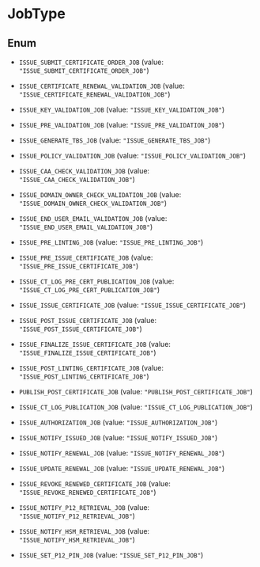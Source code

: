 

# JobType

## Enum


* `ISSUE_SUBMIT_CERTIFICATE_ORDER_JOB` (value: `"ISSUE_SUBMIT_CERTIFICATE_ORDER_JOB"`)

* `ISSUE_CERTIFICATE_RENEWAL_VALIDATION_JOB` (value: `"ISSUE_CERTIFICATE_RENEWAL_VALIDATION_JOB"`)

* `ISSUE_KEY_VALIDATION_JOB` (value: `"ISSUE_KEY_VALIDATION_JOB"`)

* `ISSUE_PRE_VALIDATION_JOB` (value: `"ISSUE_PRE_VALIDATION_JOB"`)

* `ISSUE_GENERATE_TBS_JOB` (value: `"ISSUE_GENERATE_TBS_JOB"`)

* `ISSUE_POLICY_VALIDATION_JOB` (value: `"ISSUE_POLICY_VALIDATION_JOB"`)

* `ISSUE_CAA_CHECK_VALIDATION_JOB` (value: `"ISSUE_CAA_CHECK_VALIDATION_JOB"`)

* `ISSUE_DOMAIN_OWNER_CHECK_VALIDATION_JOB` (value: `"ISSUE_DOMAIN_OWNER_CHECK_VALIDATION_JOB"`)

* `ISSUE_END_USER_EMAIL_VALIDATION_JOB` (value: `"ISSUE_END_USER_EMAIL_VALIDATION_JOB"`)

* `ISSUE_PRE_LINTING_JOB` (value: `"ISSUE_PRE_LINTING_JOB"`)

* `ISSUE_PRE_ISSUE_CERTIFICATE_JOB` (value: `"ISSUE_PRE_ISSUE_CERTIFICATE_JOB"`)

* `ISSUE_CT_LOG_PRE_CERT_PUBLICATION_JOB` (value: `"ISSUE_CT_LOG_PRE_CERT_PUBLICATION_JOB"`)

* `ISSUE_ISSUE_CERTIFICATE_JOB` (value: `"ISSUE_ISSUE_CERTIFICATE_JOB"`)

* `ISSUE_POST_ISSUE_CERTIFICATE_JOB` (value: `"ISSUE_POST_ISSUE_CERTIFICATE_JOB"`)

* `ISSUE_FINALIZE_ISSUE_CERTIFICATE_JOB` (value: `"ISSUE_FINALIZE_ISSUE_CERTIFICATE_JOB"`)

* `ISSUE_POST_LINTING_CERTIFICATE_JOB` (value: `"ISSUE_POST_LINTING_CERTIFICATE_JOB"`)

* `PUBLISH_POST_CERTIFICATE_JOB` (value: `"PUBLISH_POST_CERTIFICATE_JOB"`)

* `ISSUE_CT_LOG_PUBLICATION_JOB` (value: `"ISSUE_CT_LOG_PUBLICATION_JOB"`)

* `ISSUE_AUTHORIZATION_JOB` (value: `"ISSUE_AUTHORIZATION_JOB"`)

* `ISSUE_NOTIFY_ISSUED_JOB` (value: `"ISSUE_NOTIFY_ISSUED_JOB"`)

* `ISSUE_NOTIFY_RENEWAL_JOB` (value: `"ISSUE_NOTIFY_RENEWAL_JOB"`)

* `ISSUE_UPDATE_RENEWAL_JOB` (value: `"ISSUE_UPDATE_RENEWAL_JOB"`)

* `ISSUE_REVOKE_RENEWED_CERTIFICATE_JOB` (value: `"ISSUE_REVOKE_RENEWED_CERTIFICATE_JOB"`)

* `ISSUE_NOTIFY_P12_RETRIEVAL_JOB` (value: `"ISSUE_NOTIFY_P12_RETRIEVAL_JOB"`)

* `ISSUE_NOTIFY_HSM_RETRIEVAL_JOB` (value: `"ISSUE_NOTIFY_HSM_RETRIEVAL_JOB"`)

* `ISSUE_SET_P12_PIN_JOB` (value: `"ISSUE_SET_P12_PIN_JOB"`)



